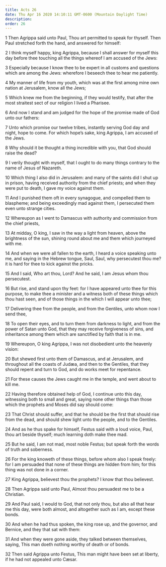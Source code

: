 ```yaml
---
title: Acts 26
date: Thu Apr 16 2020 14:10:11 GMT-0600 (Mountain Daylight Time)
description: 
order: 26
---
```


<p>
  1 Then Agrippa said unto Paul, Thou art permitted to speak for thyself. Then
  Paul stretched forth the hand, and answered for himself:
</p>
<p>
  2 I think myself happy, king Agrippa, because I shall answer for myself this
  day before thee touching all the things whereof I am accused of the Jews:
</p>
<p>
  3 Especially because I know thee to be expert in all customs and questions
  which are among the Jews: wherefore I beseech thee to hear me patiently.
</p>
<p>
  4 My manner of life from my youth, which was at the first among mine own
  nation at Jerusalem, know all the Jews;
</p>
<p>
  5 Which knew me from the beginning, if they would testify, that after the most
  straitest sect of our religion I lived a Pharisee.
</p>
<p>
  6 And now I stand and am judged for the hope of the promise made of God unto
  our fathers:
</p>
<p>
  7 Unto which promise our twelve tribes, instantly serving God day and night,
  hope to come. For which hope&#x2019;s sake, king Agrippa, I am accused of the
  Jews.
</p>
<span></span>
<p>
  8 Why should it be thought a thing incredible with you, that God should raise
  the dead?
</p>
<p>
  9 I verily thought with myself, that I ought to do many things contrary to the
  name of Jesus of Nazareth.
</p>
<p>
  10 Which thing I also did in Jerusalem: and many of the saints did I shut up
  in prison, having received authority from the chief priests; and when they
  were put to death, I gave my voice against them.
</p>
<p>
  11 And I punished them oft in every synagogue, and compelled them to
  blaspheme; and being exceedingly mad against them, I persecuted them even unto
  strange cities.
</p>
<p>
  12 Whereupon as I went to Damascus with authority and commission from the
  chief priests,
</p>
<p>
  13 At midday, O king, I saw in the way a light from heaven, above the
  brightness of the sun, shining round about me and them which journeyed with
  me.
</p>
<p>
  14 And when we were all fallen to the earth, I heard a voice speaking unto me,
  and saying in the Hebrew tongue, Saul, Saul, why persecutest thou me? it is
  hard for thee to kick against the pricks.
</p>
<p>
  15 And I said, Who art thou, Lord? And he said, I am Jesus whom thou
  persecutest.
</p>
<p>
  16 But rise, and stand upon thy feet: for I have appeared unto thee for this
  purpose, to make thee a minister and a witness both of these things which thou
  hast seen, and of those things in the which I will appear unto thee;
</p>
<p>
  17 Delivering thee from the people, and from the Gentiles, unto whom now I
  send thee,
</p>
<p>
  18 To open their eyes, and to turn them from darkness to light, and from the
  power of Satan unto God, that they may receive forgiveness of sins, and
  inheritance among them which are sanctified by faith that is in me.
</p>
<p>
  19 Whereupon, O king Agrippa, I was not disobedient unto the heavenly vision:
</p>
<p>
  20 But shewed first unto them of Damascus, and at Jerusalem, and throughout
  all the coasts of Jud&#xE6;a, and then to the Gentiles, that they should
  repent and turn to God, and do works meet for repentance.
</p>
<p>
  21 For these causes the Jews caught me in the temple, and went about to kill
  me.
</p>
<p>
  22 Having therefore obtained help of God, I continue unto this day, witnessing
  both to small and great, saying none other things than those which the
  prophets and Moses did say should come:
</p>
<p>
  23 That Christ should suffer, and that he should be the first that should rise
  from the dead, and should shew light unto the people, and to the Gentiles.
</p>
<p>
  24 And as he thus spake for himself, Festus said with a loud voice, Paul, thou
  art beside thyself; much learning doth make thee mad.
</p>
<p>
  25 But he said, I am not mad, most noble Festus; but speak forth the words of
  truth and soberness.
</p>
<p>
  26 For the king knoweth of these things, before whom also I speak freely: for
  I am persuaded that none of these things are hidden from him; for this thing
  was not done in a corner.
</p>
<p>27 King Agrippa, believest thou the prophets? I know that thou believest.</p>
<span></span>
<p>
  28 Then Agrippa said unto Paul, Almost thou persuadest me to be a Christian.
</p>
<p>
  29 And Paul said, I would to God, that not only thou, but also all that hear
  me this day, were both almost, and altogether such as I am, except these
  bonds.
</p>
<p>
  30 And when he had thus spoken, the king rose up, and the governor, and
  Bernice, and they that sat with them:
</p>
<p>
  31 And when they were gone aside, they talked between themselves, saying, This
  man doeth nothing worthy of death or of bonds.
</p>
<p>
  32 Then said Agrippa unto Festus, This man might have been set at liberty, if
  he had not appealed unto C&#xE6;sar.
</p>
